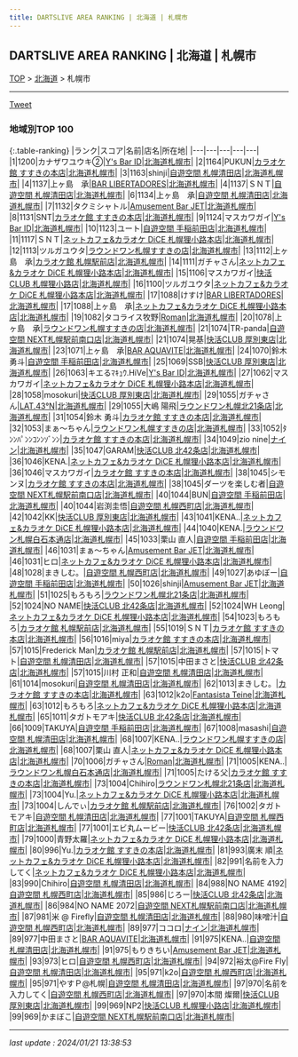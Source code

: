 ```yaml
---
title: DARTSLIVE AREA RANKING | 北海道 | 札幌市
---
```

## DARTSLIVE AREA RANKING | 北海道 | 札幌市

[TOP](/darts/rank/) > [北海道](/darts/rank/北海道/) > 札幌市

___

<a href="https://twitter.com/share?ref_src=twsrc%5Etfw" data-text="DARTSLIVE AREA RANKING | 北海道札幌市" class="twitter-share-button" data-via="DARTSLIVE" data-hashtags="DARTSLIVE" data-related="DARTSLIVE" data-show-count="false">Tweet</a>

### 地域別TOP 100

{:.table-ranking}
|ランク|スコア|名前|店名|所在地|
|---|---|---|---|---|
|1|1200|カナザワユウキ②|<a href="https://search.dartslive.com/jp/shop/74fc2381c6ea4a680d9b047a20a7ba1e">Y's Bar ID</a>|<a href="/darts/rank/北海道/札幌市">北海道札幌市</a>|
|2|1164|PUKUN|<a href="https://search.dartslive.com/jp/shop/50c8dfc679066340790ab824ce8730e5">カラオケ館 すすきの本店</a>|<a href="/darts/rank/北海道/札幌市">北海道札幌市</a>|
|3|1163|shinji|<a href="https://search.dartslive.com/jp/shop/4f6c1ddf5996f5df25d56fb0e5c39bac">自遊空間 札幌清田店</a>|<a href="/darts/rank/北海道/札幌市">北海道札幌市</a>|
|4|1137|上ヶ島　承|<a href="https://search.dartslive.com/jp/shop/97f0f6ed8c1b481bf454cb89828a1cfe">BAR LIBERTADORES</a>|<a href="/darts/rank/北海道/札幌市">北海道札幌市</a>|
|4|1137|ＳＮＴ|<a href="https://search.dartslive.com/jp/shop/4f6c1ddf5996f5df25d56fb0e5c39bac">自遊空間 札幌清田店</a>|<a href="/darts/rank/北海道/札幌市">北海道札幌市</a>|
|6|1134|上ヶ島　承|<a href="https://search.dartslive.com/jp/shop/4f6c1ddf5996f5df25d56fb0e5c39bac">自遊空間 札幌清田店</a>|<a href="/darts/rank/北海道/札幌市">北海道札幌市</a>|
|7|1132|タクミシャトル|<a href="https://search.dartslive.com/jp/shop/31464ca7df3d6864b21333aee1bd51e4">Amusement Bar JET</a>|<a href="/darts/rank/北海道/札幌市">北海道札幌市</a>|
|8|1131|SNT|<a href="https://search.dartslive.com/jp/shop/50c8dfc679066340790ab824ce8730e5">カラオケ館 すすきの本店</a>|<a href="/darts/rank/北海道/札幌市">北海道札幌市</a>|
|9|1124|マスカワガイ|<a href="https://search.dartslive.com/jp/shop/74fc2381c6ea4a680d9b047a20a7ba1e">Y's Bar ID</a>|<a href="/darts/rank/北海道/札幌市">北海道札幌市</a>|
|10|1123|ユート|<a href="https://search.dartslive.com/jp/shop/b1e4f01fb1d65125774c926eb736cb5a">自遊空間 手稲前田店</a>|<a href="/darts/rank/北海道/札幌市">北海道札幌市</a>|
|11|1117|ＳＮＴ|<a href="https://search.dartslive.com/jp/shop/1ee2e5140966d70da3f63593b5358cc4">ネットカフェ&カラオケ DiCE 札幌狸小路本店</a>|<a href="/darts/rank/北海道/札幌市">北海道札幌市</a>|
|12|1113|ツルガユウタ|<a href="https://search.dartslive.com/jp/shop/94e6f4247653b97e0d9b047a20a7ba1e">ラウンドワン札幌すすきの店</a>|<a href="/darts/rank/北海道/札幌市">北海道札幌市</a>|
|13|1112|上ヶ島　承|<a href="https://search.dartslive.com/jp/shop/93782600ac89fc7e5f9f3321c1147265">カラオケ館 札幌駅前店</a>|<a href="/darts/rank/北海道/札幌市">北海道札幌市</a>|
|14|1111|ガチャさん|<a href="https://search.dartslive.com/jp/shop/1ee2e5140966d70da3f63593b5358cc4">ネットカフェ&カラオケ DiCE 札幌狸小路本店</a>|<a href="/darts/rank/北海道/札幌市">北海道札幌市</a>|
|15|1106|マスカワガイ|<a href="https://search.dartslive.com/jp/shop/0e626e44b3e54b7858d385ea46352d8f">快活CLUB 札幌狸小路店</a>|<a href="/darts/rank/北海道/札幌市">北海道札幌市</a>|
|16|1100|ツルガユウタ|<a href="https://search.dartslive.com/jp/shop/1ee2e5140966d70da3f63593b5358cc4">ネットカフェ&カラオケ DiCE 札幌狸小路本店</a>|<a href="/darts/rank/北海道/札幌市">北海道札幌市</a>|
|17|1088|けすけ|<a href="https://search.dartslive.com/jp/shop/97f0f6ed8c1b481bf454cb89828a1cfe">BAR LIBERTADORES</a>|<a href="/darts/rank/北海道/札幌市">北海道札幌市</a>|
|17|1088|上ヶ島　承|<a href="https://search.dartslive.com/jp/shop/1ee2e5140966d70da3f63593b5358cc4">ネットカフェ&カラオケ DiCE 札幌狸小路本店</a>|<a href="/darts/rank/北海道/札幌市">北海道札幌市</a>|
|19|1082|タコライス牧野|<a href="https://search.dartslive.com/jp/shop/18285827796c00fb0d9b047a20a7ba1e">Roman</a>|<a href="/darts/rank/北海道/札幌市">北海道札幌市</a>|
|20|1078|上ヶ島　承|<a href="https://search.dartslive.com/jp/shop/94e6f4247653b97e0d9b047a20a7ba1e">ラウンドワン札幌すすきの店</a>|<a href="/darts/rank/北海道/札幌市">北海道札幌市</a>|
|21|1074|TR-panda|<a href="https://search.dartslive.com/jp/shop/5d2a729e026c8fc4f454cb89828a1cfe">自遊空間 NEXT札幌駅前南口店</a>|<a href="/darts/rank/北海道/札幌市">北海道札幌市</a>|
|21|1074|晃基|<a href="https://search.dartslive.com/jp/shop/0bae18c3f5f882ada3f63593b5358cc4">快活CLUB 厚別東店</a>|<a href="/darts/rank/北海道/札幌市">北海道札幌市</a>|
|23|1071|上ヶ島　承|<a href="https://search.dartslive.com/jp/shop/45b4d62dc02109865f9f3321c1147265">BAR AQUAVITE</a>|<a href="/darts/rank/北海道/札幌市">北海道札幌市</a>|
|24|1070|鈴木 勇斗|<a href="https://search.dartslive.com/jp/shop/b1e4f01fb1d65125774c926eb736cb5a">自遊空間 手稲前田店</a>|<a href="/darts/rank/北海道/札幌市">北海道札幌市</a>|
|25|1069|SSB|<a href="https://search.dartslive.com/jp/shop/0bae18c3f5f882ada3f63593b5358cc4">快活CLUB 厚別東店</a>|<a href="/darts/rank/北海道/札幌市">北海道札幌市</a>|
|26|1063|キエるﾏｷｭｳ.HiVe|<a href="https://search.dartslive.com/jp/shop/74fc2381c6ea4a680d9b047a20a7ba1e">Y's Bar ID</a>|<a href="/darts/rank/北海道/札幌市">北海道札幌市</a>|
|27|1062|マスカワガイ|<a href="https://search.dartslive.com/jp/shop/1ee2e5140966d70da3f63593b5358cc4">ネットカフェ&カラオケ DiCE 札幌狸小路本店</a>|<a href="/darts/rank/北海道/札幌市">北海道札幌市</a>|
|28|1058|mosokuri|<a href="https://search.dartslive.com/jp/shop/0bae18c3f5f882ada3f63593b5358cc4">快活CLUB 厚別東店</a>|<a href="/darts/rank/北海道/札幌市">北海道札幌市</a>|
|29|1055|ガチャさん|<a href="https://search.dartslive.com/jp/shop/fc3948c10dd302f60d9b047a20a7ba1e">LAT.43°N</a>|<a href="/darts/rank/北海道/札幌市">北海道札幌市</a>|
|29|1055|大嶋 陽飛|<a href="https://search.dartslive.com/jp/shop/4645a1bbf11dc68a0d9b047a20a7ba1e">ラウンドワン札幌北21条店</a>|<a href="/darts/rank/北海道/札幌市">北海道札幌市</a>|
|31|1054|鈴木 勇斗|<a href="https://search.dartslive.com/jp/shop/50c8dfc679066340790ab824ce8730e5">カラオケ館 すすきの本店</a>|<a href="/darts/rank/北海道/札幌市">北海道札幌市</a>|
|32|1053|まぁ〜ちゃん|<a href="https://search.dartslive.com/jp/shop/94e6f4247653b97e0d9b047a20a7ba1e">ラウンドワン札幌すすきの店</a>|<a href="/darts/rank/北海道/札幌市">北海道札幌市</a>|
|33|1052|ﾀﾝﾝﾊﾟﾝﾝｺﾝﾝｿﾞﾝﾝ|<a href="https://search.dartslive.com/jp/shop/50c8dfc679066340790ab824ce8730e5">カラオケ館 すすきの本店</a>|<a href="/darts/rank/北海道/札幌市">北海道札幌市</a>|
|34|1049|zio nine|<a href="https://search.dartslive.com/jp/shop/8cd88a64fc679ad9b21333aee1bd51e4">ナイン</a>|<a href="/darts/rank/北海道/札幌市">北海道札幌市</a>|
|35|1047|GARAM|<a href="https://search.dartslive.com/jp/shop/0decf3cf7ef13665b21333aee1bd51e4">快活CLUB 北42条店</a>|<a href="/darts/rank/北海道/札幌市">北海道札幌市</a>|
|36|1046|KENA.|<a href="https://search.dartslive.com/jp/shop/1ee2e5140966d70da3f63593b5358cc4">ネットカフェ&カラオケ DiCE 札幌狸小路本店</a>|<a href="/darts/rank/北海道/札幌市">北海道札幌市</a>|
|36|1046|マスカワガイ|<a href="https://search.dartslive.com/jp/shop/50c8dfc679066340790ab824ce8730e5">カラオケ館 すすきの本店</a>|<a href="/darts/rank/北海道/札幌市">北海道札幌市</a>|
|38|1045|シモンヌ|<a href="https://search.dartslive.com/jp/shop/50c8dfc679066340790ab824ce8730e5">カラオケ館 すすきの本店</a>|<a href="/darts/rank/北海道/札幌市">北海道札幌市</a>|
|38|1045|ダーツを楽しむ者|<a href="https://search.dartslive.com/jp/shop/5d2a729e026c8fc4f454cb89828a1cfe">自遊空間 NEXT札幌駅前南口店</a>|<a href="/darts/rank/北海道/札幌市">北海道札幌市</a>|
|40|1044|BUN|<a href="https://search.dartslive.com/jp/shop/b1e4f01fb1d65125774c926eb736cb5a">自遊空間 手稲前田店</a>|<a href="/darts/rank/北海道/札幌市">北海道札幌市</a>|
|40|1044|岩渕圭悟|<a href="https://search.dartslive.com/jp/shop/3f8f3acd612b786728032249b44395af">自遊空間 札幌西町店</a>|<a href="/darts/rank/北海道/札幌市">北海道札幌市</a>|
|42|1042|KK|<a href="https://search.dartslive.com/jp/shop/0bae18c3f5f882ada3f63593b5358cc4">快活CLUB 厚別東店</a>|<a href="/darts/rank/北海道/札幌市">北海道札幌市</a>|
|43|1041|KENA..|<a href="https://search.dartslive.com/jp/shop/1ee2e5140966d70da3f63593b5358cc4">ネットカフェ&カラオケ DiCE 札幌狸小路本店</a>|<a href="/darts/rank/北海道/札幌市">北海道札幌市</a>|
|44|1040|KENA.|<a href="https://search.dartslive.com/jp/shop/3f61e69c229baef50d9b047a20a7ba1e">ラウンドワン札幌白石本通店</a>|<a href="/darts/rank/北海道/札幌市">北海道札幌市</a>|
|45|1033|栗山 直人|<a href="https://search.dartslive.com/jp/shop/b1e4f01fb1d65125774c926eb736cb5a">自遊空間 手稲前田店</a>|<a href="/darts/rank/北海道/札幌市">北海道札幌市</a>|
|46|1031|まぁ〜ちゃん|<a href="https://search.dartslive.com/jp/shop/31464ca7df3d6864b21333aee1bd51e4">Amusement Bar JET</a>|<a href="/darts/rank/北海道/札幌市">北海道札幌市</a>|
|46|1031|ヒロ|<a href="https://search.dartslive.com/jp/shop/1ee2e5140966d70da3f63593b5358cc4">ネットカフェ&カラオケ DiCE 札幌狸小路本店</a>|<a href="/darts/rank/北海道/札幌市">北海道札幌市</a>|
|48|1028|まきしむ。|<a href="https://search.dartslive.com/jp/shop/3f8f3acd612b786728032249b44395af">自遊空間 札幌西町店</a>|<a href="/darts/rank/北海道/札幌市">北海道札幌市</a>|
|49|1027|あゆぼー|<a href="https://search.dartslive.com/jp/shop/b1e4f01fb1d65125774c926eb736cb5a">自遊空間 手稲前田店</a>|<a href="/darts/rank/北海道/札幌市">北海道札幌市</a>|
|50|1026|shinji|<a href="https://search.dartslive.com/jp/shop/31464ca7df3d6864b21333aee1bd51e4">Amusement Bar JET</a>|<a href="/darts/rank/北海道/札幌市">北海道札幌市</a>|
|51|1025|もろもろ|<a href="https://search.dartslive.com/jp/shop/4645a1bbf11dc68a0d9b047a20a7ba1e">ラウンドワン札幌北21条店</a>|<a href="/darts/rank/北海道/札幌市">北海道札幌市</a>|
|52|1024|NO NAME|<a href="https://search.dartslive.com/jp/shop/0decf3cf7ef13665b21333aee1bd51e4">快活CLUB 北42条店</a>|<a href="/darts/rank/北海道/札幌市">北海道札幌市</a>|
|52|1024|WH Leong|<a href="https://search.dartslive.com/jp/shop/1ee2e5140966d70da3f63593b5358cc4">ネットカフェ&カラオケ DiCE 札幌狸小路本店</a>|<a href="/darts/rank/北海道/札幌市">北海道札幌市</a>|
|54|1023|もろもろ|<a href="https://search.dartslive.com/jp/shop/93782600ac89fc7e5f9f3321c1147265">カラオケ館 札幌駅前店</a>|<a href="/darts/rank/北海道/札幌市">北海道札幌市</a>|
|55|1019|ＳＮＴ|<a href="https://search.dartslive.com/jp/shop/50c8dfc679066340790ab824ce8730e5">カラオケ館 すすきの本店</a>|<a href="/darts/rank/北海道/札幌市">北海道札幌市</a>|
|56|1016|miya|<a href="https://search.dartslive.com/jp/shop/50c8dfc679066340790ab824ce8730e5">カラオケ館 すすきの本店</a>|<a href="/darts/rank/北海道/札幌市">北海道札幌市</a>|
|57|1015|Frederick Man|<a href="https://search.dartslive.com/jp/shop/93782600ac89fc7e5f9f3321c1147265">カラオケ館 札幌駅前店</a>|<a href="/darts/rank/北海道/札幌市">北海道札幌市</a>|
|57|1015|トマト|<a href="https://search.dartslive.com/jp/shop/4f6c1ddf5996f5df25d56fb0e5c39bac">自遊空間 札幌清田店</a>|<a href="/darts/rank/北海道/札幌市">北海道札幌市</a>|
|57|1015|中田まさと|<a href="https://search.dartslive.com/jp/shop/0decf3cf7ef13665b21333aee1bd51e4">快活CLUB 北42条店</a>|<a href="/darts/rank/北海道/札幌市">北海道札幌市</a>|
|57|1015|川村 正和|<a href="https://search.dartslive.com/jp/shop/4f6c1ddf5996f5df25d56fb0e5c39bac">自遊空間 札幌清田店</a>|<a href="/darts/rank/北海道/札幌市">北海道札幌市</a>|
|61|1014|mosokuri|<a href="https://search.dartslive.com/jp/shop/4f6c1ddf5996f5df25d56fb0e5c39bac">自遊空間 札幌清田店</a>|<a href="/darts/rank/北海道/札幌市">北海道札幌市</a>|
|62|1013|まきしむ。|<a href="https://search.dartslive.com/jp/shop/50c8dfc679066340790ab824ce8730e5">カラオケ館 すすきの本店</a>|<a href="/darts/rank/北海道/札幌市">北海道札幌市</a>|
|63|1012|k2o|<a href="https://search.dartslive.com/jp/shop/a4a5c55c01d793a428032249b44395af">Fantasista Teine</a>|<a href="/darts/rank/北海道/札幌市">北海道札幌市</a>|
|63|1012|もろもろ|<a href="https://search.dartslive.com/jp/shop/1ee2e5140966d70da3f63593b5358cc4">ネットカフェ&カラオケ DiCE 札幌狸小路本店</a>|<a href="/darts/rank/北海道/札幌市">北海道札幌市</a>|
|65|1011|タガトモアキ|<a href="https://search.dartslive.com/jp/shop/0decf3cf7ef13665b21333aee1bd51e4">快活CLUB 北42条店</a>|<a href="/darts/rank/北海道/札幌市">北海道札幌市</a>|
|66|1009|TAKUYA|<a href="https://search.dartslive.com/jp/shop/b1e4f01fb1d65125774c926eb736cb5a">自遊空間 手稲前田店</a>|<a href="/darts/rank/北海道/札幌市">北海道札幌市</a>|
|67|1008|masashi|<a href="https://search.dartslive.com/jp/shop/4f6c1ddf5996f5df25d56fb0e5c39bac">自遊空間 札幌清田店</a>|<a href="/darts/rank/北海道/札幌市">北海道札幌市</a>|
|68|1007|KENA..|<a href="https://search.dartslive.com/jp/shop/94e6f4247653b97e0d9b047a20a7ba1e">ラウンドワン札幌すすきの店</a>|<a href="/darts/rank/北海道/札幌市">北海道札幌市</a>|
|68|1007|栗山 直人|<a href="https://search.dartslive.com/jp/shop/1ee2e5140966d70da3f63593b5358cc4">ネットカフェ&カラオケ DiCE 札幌狸小路本店</a>|<a href="/darts/rank/北海道/札幌市">北海道札幌市</a>|
|70|1006|ガチャさん|<a href="https://search.dartslive.com/jp/shop/18285827796c00fb0d9b047a20a7ba1e">Roman</a>|<a href="/darts/rank/北海道/札幌市">北海道札幌市</a>|
|71|1005|KENA..|<a href="https://search.dartslive.com/jp/shop/3f61e69c229baef50d9b047a20a7ba1e">ラウンドワン札幌白石本通店</a>|<a href="/darts/rank/北海道/札幌市">北海道札幌市</a>|
|71|1005|たける父|<a href="https://search.dartslive.com/jp/shop/50c8dfc679066340790ab824ce8730e5">カラオケ館 すすきの本店</a>|<a href="/darts/rank/北海道/札幌市">北海道札幌市</a>|
|73|1004|Chihiro|<a href="https://search.dartslive.com/jp/shop/4645a1bbf11dc68a0d9b047a20a7ba1e">ラウンドワン札幌北21条店</a>|<a href="/darts/rank/北海道/札幌市">北海道札幌市</a>|
|73|1004|Yu.|<a href="https://search.dartslive.com/jp/shop/1ee2e5140966d70da3f63593b5358cc4">ネットカフェ&カラオケ DiCE 札幌狸小路本店</a>|<a href="/darts/rank/北海道/札幌市">北海道札幌市</a>|
|73|1004|しんでぃ|<a href="https://search.dartslive.com/jp/shop/93782600ac89fc7e5f9f3321c1147265">カラオケ館 札幌駅前店</a>|<a href="/darts/rank/北海道/札幌市">北海道札幌市</a>|
|76|1002|タガトモアキ|<a href="https://search.dartslive.com/jp/shop/4f6c1ddf5996f5df25d56fb0e5c39bac">自遊空間 札幌清田店</a>|<a href="/darts/rank/北海道/札幌市">北海道札幌市</a>|
|77|1001|TAKUYA|<a href="https://search.dartslive.com/jp/shop/3f8f3acd612b786728032249b44395af">自遊空間 札幌西町店</a>|<a href="/darts/rank/北海道/札幌市">北海道札幌市</a>|
|77|1001|エビ丸ムービー|<a href="https://search.dartslive.com/jp/shop/0decf3cf7ef13665b21333aee1bd51e4">快活CLUB 北42条店</a>|<a href="/darts/rank/北海道/札幌市">北海道札幌市</a>|
|79|1000|青野太羅|<a href="https://search.dartslive.com/jp/shop/1ee2e5140966d70da3f63593b5358cc4">ネットカフェ&カラオケ DiCE 札幌狸小路本店</a>|<a href="/darts/rank/北海道/札幌市">北海道札幌市</a>|
|80|996|Yu.|<a href="https://search.dartslive.com/jp/shop/50c8dfc679066340790ab824ce8730e5">カラオケ館 すすきの本店</a>|<a href="/darts/rank/北海道/札幌市">北海道札幌市</a>|
|81|993|廣末 順|<a href="https://search.dartslive.com/jp/shop/1ee2e5140966d70da3f63593b5358cc4">ネットカフェ&カラオケ DiCE 札幌狸小路本店</a>|<a href="/darts/rank/北海道/札幌市">北海道札幌市</a>|
|82|991|名前を入力してく|<a href="https://search.dartslive.com/jp/shop/1ee2e5140966d70da3f63593b5358cc4">ネットカフェ&カラオケ DiCE 札幌狸小路本店</a>|<a href="/darts/rank/北海道/札幌市">北海道札幌市</a>|
|83|990|Chihiro|<a href="https://search.dartslive.com/jp/shop/4f6c1ddf5996f5df25d56fb0e5c39bac">自遊空間 札幌清田店</a>|<a href="/darts/rank/北海道/札幌市">北海道札幌市</a>|
|84|988|NO NAME 4192|<a href="https://search.dartslive.com/jp/shop/3f8f3acd612b786728032249b44395af">自遊空間 札幌西町店</a>|<a href="/darts/rank/北海道/札幌市">北海道札幌市</a>|
|85|986|じろー|<a href="https://search.dartslive.com/jp/shop/0decf3cf7ef13665b21333aee1bd51e4">快活CLUB 北42条店</a>|<a href="/darts/rank/北海道/札幌市">北海道札幌市</a>|
|86|984|NO NAME 2072|<a href="https://search.dartslive.com/jp/shop/5d2a729e026c8fc4f454cb89828a1cfe">自遊空間 NEXT札幌駅前南口店</a>|<a href="/darts/rank/北海道/札幌市">北海道札幌市</a>|
|87|981|米 @ Firefly|<a href="https://search.dartslive.com/jp/shop/4f6c1ddf5996f5df25d56fb0e5c39bac">自遊空間 札幌清田店</a>|<a href="/darts/rank/北海道/札幌市">北海道札幌市</a>|
|88|980|味噌汁|<a href="https://search.dartslive.com/jp/shop/3f8f3acd612b786728032249b44395af">自遊空間 札幌西町店</a>|<a href="/darts/rank/北海道/札幌市">北海道札幌市</a>|
|89|977|ココロ|<a href="https://search.dartslive.com/jp/shop/8cd88a64fc679ad9b21333aee1bd51e4">ナイン</a>|<a href="/darts/rank/北海道/札幌市">北海道札幌市</a>|
|89|977|中田まさと|<a href="https://search.dartslive.com/jp/shop/45b4d62dc02109865f9f3321c1147265">BAR AQUAVITE</a>|<a href="/darts/rank/北海道/札幌市">北海道札幌市</a>|
|91|975|KENA..|<a href="https://search.dartslive.com/jp/shop/4f6c1ddf5996f5df25d56fb0e5c39bac">自遊空間 札幌清田店</a>|<a href="/darts/rank/北海道/札幌市">北海道札幌市</a>|
|91|975|もりきちい|<a href="https://search.dartslive.com/jp/shop/31464ca7df3d6864b21333aee1bd51e4">Amusement Bar JET</a>|<a href="/darts/rank/北海道/札幌市">北海道札幌市</a>|
|93|973|ヒロ|<a href="https://search.dartslive.com/jp/shop/3f8f3acd612b786728032249b44395af">自遊空間 札幌西町店</a>|<a href="/darts/rank/北海道/札幌市">北海道札幌市</a>|
|94|972|裕太@Fire Fly|<a href="https://search.dartslive.com/jp/shop/4f6c1ddf5996f5df25d56fb0e5c39bac">自遊空間 札幌清田店</a>|<a href="/darts/rank/北海道/札幌市">北海道札幌市</a>|
|95|971|k2o|<a href="https://search.dartslive.com/jp/shop/3f8f3acd612b786728032249b44395af">自遊空間 札幌西町店</a>|<a href="/darts/rank/北海道/札幌市">北海道札幌市</a>|
|95|971|やすＰ@札幌|<a href="https://search.dartslive.com/jp/shop/4f6c1ddf5996f5df25d56fb0e5c39bac">自遊空間 札幌清田店</a>|<a href="/darts/rank/北海道/札幌市">北海道札幌市</a>|
|97|970|名前を入力してく|<a href="https://search.dartslive.com/jp/shop/3f8f3acd612b786728032249b44395af">自遊空間 札幌西町店</a>|<a href="/darts/rank/北海道/札幌市">北海道札幌市</a>|
|97|970|本間 燦爾|<a href="https://search.dartslive.com/jp/shop/0bae18c3f5f882ada3f63593b5358cc4">快活CLUB 厚別東店</a>|<a href="/darts/rank/北海道/札幌市">北海道札幌市</a>|
|99|969|NP2|<a href="https://search.dartslive.com/jp/shop/0e626e44b3e54b7858d385ea46352d8f">快活CLUB 札幌狸小路店</a>|<a href="/darts/rank/北海道/札幌市">北海道札幌市</a>|
|99|969|かまぼこ|<a href="https://search.dartslive.com/jp/shop/5d2a729e026c8fc4f454cb89828a1cfe">自遊空間 NEXT札幌駅前南口店</a>|<a href="/darts/rank/北海道/札幌市">北海道札幌市</a>|



___

_last update : 2024/01/21 13:38:53_


<script src="https://cdnjs.cloudflare.com/ajax/libs/jquery/3.6.1/jquery.min.js" integrity="sha512-aVKKRRi/Q/YV+4mjoKBsE4x3H+BkegoM/em46NNlCqNTmUYADjBbeNefNxYV7giUp0VxICtqdrbqU7iVaeZNXA==" crossorigin="anonymous" referrerpolicy="no-referrer"></script>
<script src="https://cdnjs.cloudflare.com/ajax/libs/jquery.tablesorter/2.31.3/js/jquery.tablesorter.min.js" integrity="sha512-qzgd5cYSZcosqpzpn7zF2ZId8f/8CHmFKZ8j7mU4OUXTNRd5g+ZHBPsgKEwoqxCtdQvExE5LprwwPAgoicguNg==" crossorigin="anonymous" referrerpolicy="no-referrer"></script>
<link rel="stylesheet" href="https://cdnjs.cloudflare.com/ajax/libs/jquery.tablesorter/2.31.3/css/theme.default.min.css" integrity="sha512-wghhOJkjQX0Lh3NSWvNKeZ0ZpNn+SPVXX1Qyc9OCaogADktxrBiBdKGDoqVUOyhStvMBmJQ8ZdMHiR3wuEq8+w==" crossorigin="anonymous" referrerpolicy="no-referrer" />
<script>
$(function() {
    $(".table-ranking").tablesorter({sortList:[[0, 0]]});
});
</script>

<script async src="https://platform.twitter.com/widgets.js" charset="utf-8"></script>